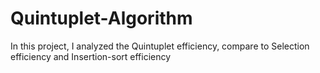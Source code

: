 # Quintuplet-Algorithm
In this project, I analyzed the Quintuplet efficiency, compare to Selection efficiency and Insertion-sort efficiency
